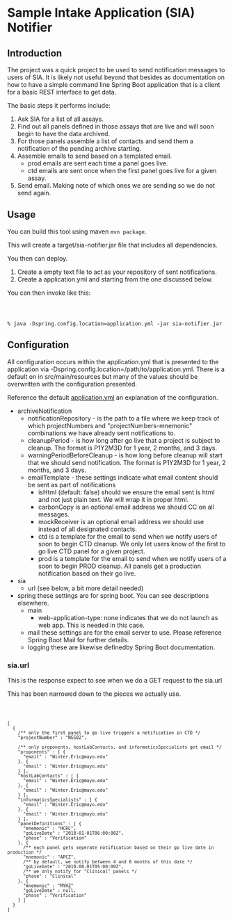 # Sample Intake Application (SIA) Notifier

## Introduction

The project was a quick project to be used to send notification messages
to users of SIA.  It is likely not useful beyond that besides as documentation
on how to have a simple command line Spring Boot application that is a client
for a basic REST interface to get data.

The basic steps it performs include:
1. Ask SIA for a list of all assays.
2. Find out all panels defined in those assays that are live and will soon begin to have the data archived.
3. For those panels assemble a list of contacts and send them a notification of the pending archive starting.
4. Assemble emails to send based on a templated email.
    * prod emails are sent each time a panel goes live.
    * ctd emails are sent once when the first panel goes live for a given assay.
5. Send email.  Making note of which ones we are sending so we do not send again.

## Usage

You can build this tool using maven <code>mvn package</code>.

This will create a target/sia-notifier.jar file that includes all dependencies.

You then can deploy.  

1. Create a empty text file to act as your repository of sent notifications.
2. Create a application.yml and starting from the one discussed below.

You can then invoke like this:

<code>

% java -Dspring.config.location=application.yml -jar sia-notifier.jar
</code>

## Configuration

All configuration occurs within the application.yml that is presented to
the application via -Dspring.config.location=/path/to/application.yml.
There is a default on in src/main/resources but many of the values should
be overwritten with the configuration presented.

Reference the default [application.yml](./src/main/resources/application.yml) an
explanation of the configuration. 


  * archiveNotification
    * notificationRepository - is the path to a file where we keep track of which projectNumbers and "projectNumbers-mnemonic"
      combinations we have already sent notifications to.
    * cleanupPeriod - is how long after go live that a project is subject to cleanup.  The format 
      is P1Y2M3D for 1 year, 2 months, and 3 days.
    * warningPeriodBeforeCleanup - is how long before cleanup will start that we should send notification.  The format 
      is P1Y2M3D for 1 year, 2 months, and 3 days.
    * emailTemplate - these settings indicate what email content should be sent as part of notifications
      * isHtml (default: false) should we ensure the email sent is html and not just plain text.  We will wrap it in proper
        html.
      * carbonCopy is an optional email address we should CC on all messages.
      * mockReceiver is an optional email address we should use instead of all designated contacts.
      * ctd is a template for the email to send when we notify users of soon to begin CTD cleanup.  We only 
        let users know of the first to go live CTD panel for a given project.
      * prod is a template for the email to send when we notify users of a soon to begin PROD cleanup.  All
        panels get a production notification based on their go live.
  * sia
    * url (see below, a bit more detail needed)
  * spring these settings are for spring boot.  You can see descriptions elsewhere.
    * main
      * web-application-type: none indicates that we do not launch as web app.  This is needed in this case.
    * mail these settings are for the email server to use.  Please reference Spring Boot Mail for further details.
    * logging these are likewise definedby Spring Boot documentation.
   

### sia.url

This is the response expect to see when we do a GET request to the sia.url

This has been narrowed down to the pieces we actually use.

<code>

    [
      {
        /** only the first panel to go live triggers a notification in CTD */
        "projectNumber" : "NGS02",
        
        /** only proponents, hostLabContacts, and informaticsSpecialists get email */
        "proponents" : [ {
          "email" : "Winter.Eric@mayo.edu"
        }, {
          "email" : "Winter.Eric@mayo.edu"
        } ],
        "hostLabContacts" : [ {
          "email" : "Winter.Eric@mayo.edu"
        }, {
          "email" : "Winter.Eric@mayo.edu"
        } ],
        "informaticsSpecialists" : [ {
          "email" : "Winter.Eric@mayo.edu"
        }, {
          "email" : "Winter.Eric@mayo.edu"
        } ],
        "panelDefinitions" : [ {
          "mnemonic" : "HCRC",
          "goLiveDate" : "2018-01-01T06:00:00Z",
          "phase" : "Verification"
        }, {
          /** each panel gets seperate notification based on their go live date in production */
          "mnemonic" : "APCZ",
          /** by default, we notify between 4 and 6 months of this date */
          "goLiveDate" : "2018-08-01T05:00:00Z",
          /** we only notify for "Clinical" panels */
          "phase" : "Clinical"
        }, {
          "mnemonic" : "MYHZ"
          "goLiveDate" : null,
          "phase" : "Verification"
        } ]
      }
    ]
</code>

